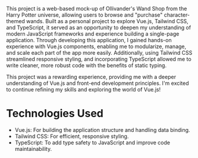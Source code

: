 This project is a web-based mock-up of Ollivander's Wand Shop from the Harry Potter universe, allowing users to browse and "purchase" character-themed wands. Built as a personal project to explore Vue.js, Tailwind CSS, and TypeScript, it served as an opportunity to deepen my understanding of modern JavaScript frameworks and experience building a single-page application. Through developing this application, I gained hands-on experience with Vue.js components, enabling me to modularize, manage, and scale each part of the app more easily. Additionally, using Tailwind CSS streamlined responsive styling, and incorporating TypeScript allowed me to write cleaner, more robust code with the benefits of static typing.

This project was a rewarding experience, providing me with a deeper understanding of Vue.js and front-end development principles. I'm excited to continue refining my skills and exploring the world of Vue.js!

# Technologies Used
- Vue.js: For building the application structure and handling data binding.
- Tailwind CSS: For efficient, responsive styling.
- TypeScript: To add type safety to JavaScript and improve code maintainability.
